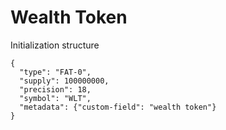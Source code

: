 # Wealth Token

Initialization structure

```
{
  "type": "FAT-0",
  "supply": 100000000,
  "precision": 18,
  "symbol": "WLT",
  "metadata": {"custom-field": "wealth token"}
}
```